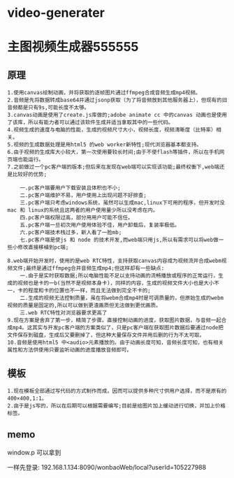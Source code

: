 # video-generater
# 主图视频生成器555555

## 原理
	1.使用canvas绘制动画，并将获取的逐帧图片通过ffmpeg合成音频生成mp4视频。
	2.音频是先将数据转成base64并通过jsonp获取（为了将音频放到其他服务器上），但现有的旧音频都是只有9s,可能长度不太够。
	3.canvas动画是使用了create.js库做的;adobe animate cc 中的canvas 动画也是使用了该库，所以有能力者可以通过该软件生成并适当拿取其中的一些代码。
	4.视频生成的速度与电脑的性能，生成的视频尺寸大小，视频长度，视频清晰度（比特率）相关。
	5.视频的生成数据处理是用html5 的web worker新特性;现代浏览器基本都支持。
	6.由于视频的生成库大小较大，第一次使用要较长时间;由于不使flash等插件，所以在手机网页端也能运行。
	7.之前做过一个pc客户端的版本;但后来在发现在web端可以实现该功能;最终权衡下,web端还是比较好的优势;
	
		一.pc客户端要用户下载安装且体积也不小;
		二.pc客户端维护不易，用户使用上出现问题不好排查;
		三.pc客户端只考虑windows系统，虽然可以生成mac,linux下可用的程序，但开发时没mac 和 linux的系统且这两者的用户使用量少所以没考虑在内。
		四.pc客户端权限过高，部分用用户可能不信任。
		五.pc客户端一旦初次用户使用体验不佳，用户卸载后，复装率极低。
		六.pc客户端技术栈过多，新人看了一脸mb;
		七.pc客户端是使js 和 node 的技术开发,而web端只用js,所以有需求可以将web做一些小修改直接移植到pc端;
	
	8.web端开始开发时，使用的是web RTC特性，支持获取canvas内容成为视频流并合成webm视频文件;最终是通过ffmpeg合并音频生成mp4;但这样却有一些缺点:
		一.由于是实时获取数据;所以电脑性能不足以支持动画的流畅播放或程序的正常运行，生成的视频也是卡的一b(当然不是视频本身卡)，同样的内容，生成的视频文件大小也是大小不一，卡的程度和卡的位置也不一样，而且无法做到完全不卡的;
		二.生成的视频无法控制质量，虽在将webm合成mp4时是可调质量的，但原始生成的webm视频的质量是固定的,所以可以做到更渣画质但无法做到更优画质。
		三.web RTC特性对浏览器要求更高了
	9.现在方案是舍弃了第一步，精简了步骤。直接控制动画的进度，获取图片数据，与音频一起合成mp4。这其实与开发pc客户端的方案类似了，只是pc客户端在获取图片数据后要通过node把文件保存到磁盘，生成后又要删掉了，但这种大量保存文件并用后删的行为不太可取。
	10.音频是使用html5 中<audio>元素播放的。由于动画长度可知，音频长度可知，也有相关属性和方法供使用只要监听动画的进度播放音频即可。

## 模板
	1.现在模板全部通过写代码的方式制作而成，因而可以提供多种尺寸供用户选择，而不是原有的400×400,1:1。
	2.由于是js写的，所以在后期可以根据需要编写;目前是给图片加上缓动进行切换，并加上价格标签。
	

## memo

window.p 可以拿到


一样先登录: 192.168.1.134:8090/wonbaoWeb/local?userId=105227988